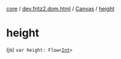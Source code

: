 [core](../../index.md) / [dev.fritz2.dom.html](../index.md) / [Canvas](index.md) / [height](./height.md)

# height

(js) `var height: Flow<`[`Int`](https://kotlinlang.org/api/latest/jvm/stdlib/kotlin/-int/index.html)`>`